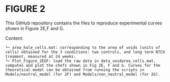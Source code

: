 # FIGURE 2

This GitHub repository contains the files to reproduce experimental curves shown in Figure 2E,F and G.

Content:
```
└─ area_hole_cells.mat: corresponding to the area of voids (units of cells) obtained for the 3 conditions: two controls, and long term NTCU treament, measured at 24 weeks.
└─ Plot_Figure_2EGF: load the raw data in data_voidarea_cells.mat, computes and plot the chefs shown in Fig 2E, F and G. Curves for the theoretical model can be obtained from running the scripts in Models/neutral_model (for 2F) and Models/non_neutral_model (for 2G).
